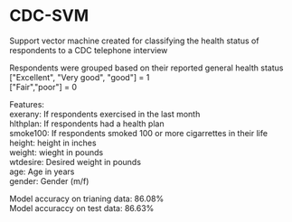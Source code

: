 # CDC-SVM
Support vector machine created for classifying the health status of respondents to a CDC telephone interview  

Respondents were grouped based on their reported general health status  
  ["Excellent", "Very good", "good"] = 1  
  ["Fair","poor"] = 0  

Features:  
  exerany: If respondents exercised in the last month  
  hlthplan: If respondents had a health plan  
  smoke100: If respondents smoked 100 or more cigarrettes in their life  
  height: height in inches  
  weight: wieght in pounds  
  wtdesire: Desired weight in pounds  
  age: Age in years  
  gender: Gender (m/f)  
  
  Model accuracy on trianing data: 86.08%  
  Model accuraccy on test data: 86.63%  
